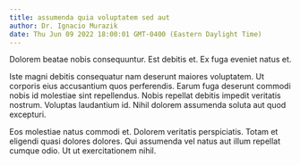 ```yaml
---
title: assumenda quia voluptatem sed aut
author: Dr. Ignacio Murazik
date: Thu Jun 09 2022 18:00:01 GMT-0400 (Eastern Daylight Time)
---
```

Dolorem beatae nobis consequuntur. Est debitis et. Ex fuga eveniet natus et.

 Iste magni debitis consequatur nam deserunt maiores voluptatem. Ut corporis eius accusantium quos perferendis. Earum fuga deserunt commodi nobis id molestiae sint repellendus. Nobis repellat debitis impedit veritatis nostrum. Voluptas laudantium id. Nihil dolorem assumenda soluta aut quod excepturi.

 Eos molestiae natus commodi et. Dolorem veritatis perspiciatis. Totam et eligendi quasi dolores dolores. Qui assumenda vel natus aut illum repellat cumque odio. Ut ut exercitationem nihil.